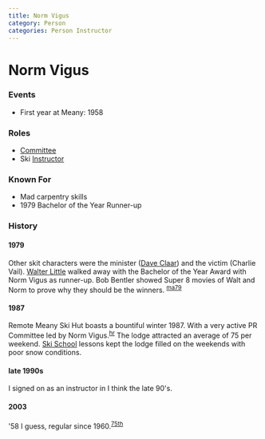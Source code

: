 ```yaml
---
title: Norm Vigus
category: Person
categories: Person Instructor
---
```

# Norm Vigus
### Events
- First year at Meany: 1958

### Roles

- [Committee](Committee)
- Ski [Instructor](Instructor)

### Known For

- Mad carpentry skills
- 1979 Bachelor of the Year Runner-up

### History

#### 1979

Other skit characters were the minister ([Dave Claar](Dave-Claar)) and the victim (Charlie Vail). [Walter Little](Walter-Little) walked away with the Bachelor of the Year Award with Norm Vigus as runner-up. Bob Bentler showed Super 8 movies of Walt and Norm to prove why they should be the winners. <sup>[ma79][]</sup>

#### 1987

Remote Meany Ski Hut boasts a bountiful winter 1987. With a very active PR Committee led by Norm Vigus.<sup>[hr][]</sup> The lodge attracted an average of 75 per weekend. [Ski School](Ski-School) lessons kept the lodge filled on the weekends with poor snow conditions.

#### late 1990s

I signed on as an instructor in I think the late 90's.

#### 2003

'58 I guess, regular since 1960.<sup>[75th][]</sup>

[75th]: Anniversary#75th
[hr]: History-Reports
[ma79]: Mountaineer-Annual#1979
